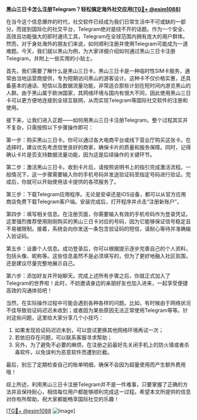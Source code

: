 **黑山三日卡怎么注册Telegram？轻松搞定海外社交应用[[TG💪+ @esim1088](https://t.me/s/esim1088)]**

在当今这个信息爆炸的时代，社交软件已经成为我们日常生活中不可或缺的一部分。而提到国际化的社交平台，Telegram绝对是绕不开的话题。作为一个安全、高效且功能强大的即时通讯工具，Telegram在全球范围内拥有庞大的用户群体。然而，对于身处海外的朋友们来说，如何顺利注册并使用Telegram可能成为一道难题。今天，我们就以黑山为例，为大家详细介绍如何通过黑山三日卡注册Telegram，并附上一些实用的小贴士。

首先，我们需要了解什么是黑山三日卡。黑山三日卡是一种临时性SIM卡服务，通常由当地运营商提供，专为短期访问黑山的游客设计。这种卡不仅价格实惠，还具备基本的通话、短信以及数据流量功能，非常适合那些计划在短时间内游览黑山的人群。由于黑山属于欧洲国家，其网络环境与国内有很大不同，因此使用黑山三日卡可以更方便地连接到全球互联网，从而实现Telegram等国际社交软件的注册和使用。

接下来，让我们进入正题——如何用黑山三日卡注册Telegram。整个过程其实并不复杂，只需按照以下步骤操作即可：

第一步：购买黑山三日卡。你可以通过各大电商平台或线下营业厅购买这张卡。在选择时，建议优先考虑信誉良好的商家，确保卡片的质量和服务保障。同时，记得确认卡片是否支持数据流量功能，因为这是后续操作的关键环节。

第二步：激活黑山三日卡。收到卡片后，请按照说明书上的指引完成激活流程。一般情况下，这一步骤需要输入你的手机号码并发送验证码至指定号码进行验证。完成后，你就可以开始使用该卡提供的各项服务了。

第三步：下载Telegram应用程序。无论是安卓还是iOS设备，都可以从官方应用商店免费下载Telegram客户端。安装完成后，打开程序并点击“注册新账户”。

第四步：填写相关信息。在注册页面，你需要输入有效的手机号码作为登录凭证。这里强烈推荐使用刚刚购买的黑山三日卡对应的号码，因为它能够保证信号稳定且不易被限制。接着，系统会向你发送一条包含验证码的短信，请耐心等待并准确输入验证码。

第五步：设置个人信息。成功登录后，你可以根据提示逐步完善自己的个人资料，包括头像、昵称等。这些信息虽然不是必须填写的，但为了更好地融入社区氛围，还是建议尽量完整地展示自己。

第六步：添加好友并开始聊天。完成上述所有步骤之后，你就正式加入了Telegram的世界啦！此时，不妨邀请身边的亲朋好友也加入进来，一起享受便捷高效的沟通体验吧！

当然，在实际操作过程中可能会遇到各种各样的问题。比如，有时候由于网络状况不佳导致验证码迟迟未收到；或者因为某些原因无法正常使用Telegram等等。针对这些问题，这里给大家分享几个小技巧：

1. 如果发现验证码迟迟未到，可以尝试更换其他网络环境再试一次；
2. 若依旧存在问题，可以联系客服寻求帮助；
3. 另外，为了避免不必要的麻烦，在注册之前最好先关闭手机上的防火墙或者杀毒软件，以免误判为恶意软件而遭到拦截。

最后，别忘了定期检查自己的账单明细，确保不会因为超量使用而产生额外费用哦！

综上所述，利用黑山三日卡注册Telegram并不是一件难事，只要掌握了正确的方法并且保持耐心，相信每位用户都能够顺利完成这一过程。希望本文所提供的信息对你有所帮助，祝大家都能畅享国际社交的乐趣！

[[TG💪+ @esim1088](https://t.me/s/esim1088) ![Image](https://i.postimg.cc/4NQfJmqS/Snipaste-2025-05-13-00-14-12.png)]